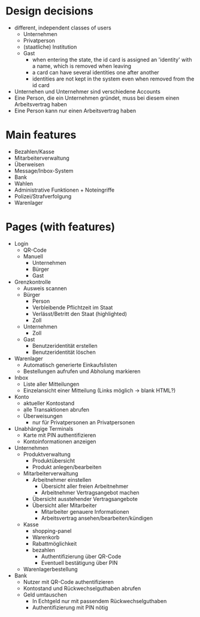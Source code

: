 # Design decisions

-   different, independent classes of users
    -   Unternehmen
    -   Privatperson
    -   (staatliche) Institution
    -   Gast
        - when entering the state, the id card is assigned an 'identity' with a name, which is removed when leaving
        - a card can have several identities one after another
        - identities are not kept in the system even when removed from the id card
-   Unternehen und Unternehmer sind verschiedene Accounts
-   Eine Person, die ein Unternehmen gründet, muss bei diesem einen Arbeitsvertrag haben
-   Eine Person kann nur einen Arbeitsvertrag haben

# Main features

-   Bezahlen/Kasse
-   Mitarbeiterverwaltung
-   Überweisen
-   Message/Inbox-System
-   Bank
-   Wahlen
-   Administrative Funktionen + Noteingriffe
-   Polizei/Strafverfolgung
-   Warenlager

# Pages (with features)

- Login
    - QR-Code
    -   Manuell
        - Unternehmen
        - Bürger
        - Gast
- Grenzkontrolle
    - Ausweis scannen
    - Bürger
        - Person
        - Verbleibende Pflichtzeit im Staat
        - Verlässt/Betritt den Staat (highlighted)
        - Zoll
    - Unternehmen
        - Zoll
    - Gast
        - Benutzeridentität erstellen
        - Benutzeridentität löschen
- Warenlager
    - Automatisch generierte Einkaufslisten
    - Bestellungen aufrufen und Abholung markieren
- Inbox
    - Liste aller Mitteilungen
    - Einzelansicht einer Mitteilung (Links möglich -> blank HTML?)
-   Konto
    -   aktueller Kontostand
    -   alle Transaktionen abrufen
    -   Überweisungen
        -   nur für Privatpersonen an Privatpersonen
-   Unabhängige Terminals
    -   Karte mit PIN authentifizieren
    -   Kontoinformationen anzeigen
-   Unternehmen
    -   Produktverwaltung
        -   Produktübersicht
        -   Produkt anlegen/bearbeiten
    -   Mitarbeiterverwaltung
        -   Arbeitnehmer einstellen
            -   Übersicht aller freien Arbeitnehmer
            -   Arbeitnehmer Vertragsangebot machen
        -   Übersicht ausstehender Vertragsangebote
        -   Übersicht aller Mitarbeiter
            -   Mitarbeiter genauere Informationen
            -   Arbeitsvertrag ansehen/bearbeiten/kündigen
    -   Kasse
        -   shopping-panel
        -   Warenkorb
        -   Rabattmöglichkeit
        -   bezahlen
            -   Authentifizierung über QR-Code
            -   Eventuell bestätigung über PIN
    - Warenlagerbestellung
-   Bank
    -   Nutzer mit QR-Code authentifizieren
    -   Kontostand und Rückwechselguthaben abrufen
    -   Geld umtauschen
        -   In Echtgeld nur mit passendem Rückwechselguthaben
        -   Authentifizierung mit PIN nötig
